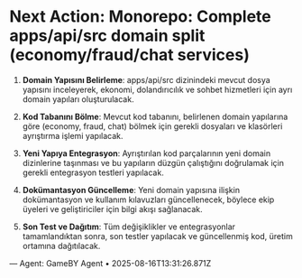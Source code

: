 # Next Action: Monorepo: Complete apps/api/src domain split (economy/fraud/chat services)

1. **Domain Yapısını Belirleme**: apps/api/src dizinindeki mevcut dosya yapısını inceleyerek, ekonomi, dolandırıcılık ve sohbet hizmetleri için ayrı domain yapıları oluşturulacak.

2. **Kod Tabanını Bölme**: Mevcut kod tabanını, belirlenen domain yapılarına göre (economy, fraud, chat) bölmek için gerekli dosyaları ve klasörleri ayrıştırma işlemi yapılacak.

3. **Yeni Yapıya Entegrasyon**: Ayrıştırılan kod parçalarının yeni domain dizinlerine taşınması ve bu yapıların düzgün çalıştığını doğrulamak için gerekli entegrasyon testleri yapılacak.

4. **Dokümantasyon Güncelleme**: Yeni domain yapısına ilişkin dokümantasyon ve kullanım kılavuzları güncellenecek, böylece ekip üyeleri ve geliştiriciler için bilgi akışı sağlanacak.

5. **Son Test ve Dağıtım**: Tüm değişiklikler ve entegrasyonlar tamamlandıktan sonra, son testler yapılacak ve güncellenmiş kod, üretim ortamına dağıtılacak.

— Agent: GameBY Agent • 2025-08-16T13:31:26.871Z
